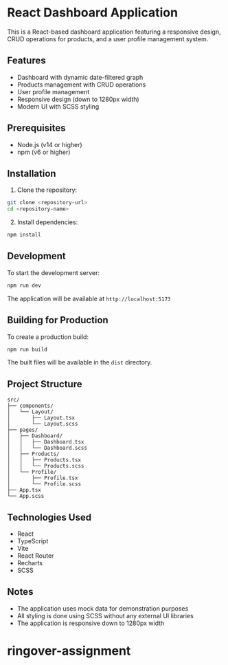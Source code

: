 # React Dashboard Application

This is a React-based dashboard application featuring a responsive design, CRUD operations for products, and a user profile management system.

## Features

- Dashboard with dynamic date-filtered graph
- Products management with CRUD operations
- User profile management
- Responsive design (down to 1280px width)
- Modern UI with SCSS styling

## Prerequisites

- Node.js (v14 or higher)
- npm (v6 or higher)

## Installation

1. Clone the repository:
```bash
git clone <repository-url>
cd <repository-name>
```

2. Install dependencies:
```bash
npm install
```

## Development

To start the development server:

```bash
npm run dev
```

The application will be available at `http://localhost:5173`

## Building for Production

To create a production build:

```bash
npm run build
```

The built files will be available in the `dist` directory.

## Project Structure

```
src/
├── components/
│   └── Layout/
│       ├── Layout.tsx
│       └── Layout.scss
├── pages/
│   ├── Dashboard/
│   │   ├── Dashboard.tsx
│   │   └── Dashboard.scss
│   ├── Products/
│   │   ├── Products.tsx
│   │   └── Products.scss
│   └── Profile/
│       ├── Profile.tsx
│       └── Profile.scss
├── App.tsx
└── App.scss
```

## Technologies Used

- React
- TypeScript
- Vite
- React Router
- Recharts
- SCSS

## Notes

- The application uses mock data for demonstration purposes
- All styling is done using SCSS without any external UI libraries
- The application is responsive down to 1280px width
# ringover-assignment
